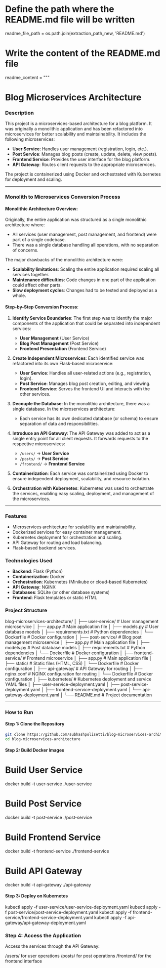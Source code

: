 # Define the path where the README.md file will be written
readme_file_path = os.path.join(extraction_path_new, 'README.md')

# Write the content of the README.md file
readme_content = """
# Blog Microservices Architecture

### Description
This project is a microservices-based architecture for a blog platform. It was originally a monolithic application and has been refactored into microservices for better scalability and maintainability. It includes the following microservices:
- **User Service**: Handles user management (registration, login, etc.).
- **Post Service**: Manages blog posts (create, update, delete, view posts).
- **Frontend Service**: Provides the user interface for the blog platform.
- **API Gateway**: Routes client requests to the appropriate microservices.

The project is containerized using Docker and orchestrated with Kubernetes for deployment and scaling.

---

### Monolith to Microservices Conversion Process

#### **Monolithic Architecture Overview**:
Originally, the entire application was structured as a single monolithic architecture where:
- All services (user management, post management, and frontend) were part of a single codebase.
- There was a single database handling all operations, with no separation of concerns.

The major drawbacks of the monolithic architecture were:
- **Scalability limitations**: Scaling the entire application required scaling all services together.
- **Maintenance difficulties**: Code changes in one part of the application could affect other parts.
- **Slow deployment cycles**: Changes had to be tested and deployed as a whole.

#### **Step-by-Step Conversion Process**:

1. **Identify Service Boundaries**:
   The first step was to identify the major components of the application that could be separated into independent services:
   - **User Management** (User Service)
   - **Blog Post Management** (Post Service)
   - **Frontend Presentation** (Frontend Service)

2. **Create Independent Microservices**:
   Each identified service was refactored into its own Flask-based microservice:
   - **User Service**: Handles all user-related actions (e.g., registration, login).
   - **Post Service**: Manages blog post creation, editing, and viewing.
   - **Frontend Service**: Serves the frontend UI and interacts with the other services.

3. **Decouple the Database**:
   In the monolithic architecture, there was a single database. In the microservices architecture:
   - Each service has its own dedicated database (or schema) to ensure separation of data and responsibilities.

4. **Introduce an API Gateway**:
   The API Gateway was added to act as a single entry point for all client requests. It forwards requests to the respective microservices:
   - `/users/` → **User Service**
   - `/posts/` → **Post Service**
   - `/frontend/` → **Frontend Service**

5. **Containerization**:
   Each service was containerized using Docker to ensure independent deployment, scalability, and resource isolation.

6. **Orchestration with Kubernetes**:
   Kubernetes was used to orchestrate the services, enabling easy scaling, deployment, and management of the microservices.

---

### Features
- Microservices architecture for scalability and maintainability.
- Dockerized services for easy container management.
- Kubernetes deployment for orchestration and scaling.
- API Gateway for routing and load balancing.
- Flask-based backend services.

### Technologies Used
- **Backend**: Flask (Python)
- **Containerization**: Docker
- **Orchestration**: Kubernetes (Minikube or cloud-based Kubernetes)
- **API Gateway**: NGINX
- **Databases**: SQLite (or other database systems)
- **Frontend**: Flask templates or static HTML

### Project Structure
blog-microservices-architecture/ │ ├── user-service/ # User management microservice │ ├── app.py # Main application file │ ├── models.py # User database models │ ├── requirements.txt # Python dependencies │ └── Dockerfile # Docker configuration │ ├── post-service/ # Blog post management microservice │ ├── app.py # Main application file │ ├── models.py # Post database models │ ├── requirements.txt # Python dependencies │ └── Dockerfile # Docker configuration │ ├── frontend-service/ # Frontend microservice │ ├── app.py # Main application file │ ├── static/ # Static files (HTML, CSS) │ └── Dockerfile # Docker configuration │ ├── api-gateway/ # API Gateway for routing │ ├── nginx.conf # NGINX configuration for routing │ └── Dockerfile # Docker configuration │ ├── kubernetes/ # Kubernetes deployment and service YAML files │ ├── user-service-deployment.yaml │ ├── post-service-deployment.yaml │ ├── frontend-service-deployment.yaml │ └── api-gateway-deployment.yaml │ └── README.md # Project documentation


---

### How to Run

#### Step 1: Clone the Repository
```bash
git clone https://github.com/subhashpolisetti/blog-microservices-architecture.git
cd blog-microservices-architecture

```
#### Step 2: Build Docker Images

# Build User Service
docker build -t user-service ./user-service

# Build Post Service
docker build -t post-service ./post-service

# Build Frontend Service
docker build -t frontend-service ./frontend-service

# Build API Gateway
docker build -t api-gateway ./api-gateway


#### Step 3: Deploy on Kubernetes

kubectl apply -f user-service/user-service-deployment.yaml
kubectl apply -f post-service/post-service-deployment.yaml
kubectl apply -f frontend-service/frontend-service-deployment.yaml
kubectl apply -f api-gateway/api-gateway-deployment.yaml


### Step 4: Access the Application
Access the services through the API Gateway:

/users/ for user operations
/posts/ for post operations
/frontend/ for the frontend interface

